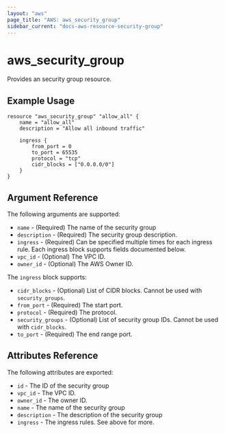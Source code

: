 ```yaml
---
layout: "aws"
page_title: "AWS: aws_security_group"
sidebar_current: "docs-aws-resource-security-group"
---
```


# aws\_security\_group

Provides an security group resource.

## Example Usage

```
resource "aws_security_group" "allow_all" {
    name = "allow_all"
	description = "Allow all inbound traffic"

    ingress {
        from_port = 0
        to_port = 65535
        protocol = "tcp"
        cidr_blocks = ["0.0.0.0/0"]
    }
}
```

## Argument Reference

The following arguments are supported:

* `name` - (Required) The name of the security group
* `description` - (Required) The security group description.
* `ingress` - (Required) Can be specified multiple times for each
   ingress rule. Each ingress block supports fields documented below.
* `vpc_id` - (Optional) The VPC ID.
* `owner_id` - (Optional) The AWS Owner ID.

The `ingress` block supports:

* `cidr_blocks` - (Optional) List of CIDR blocks. Cannot be used with `security_groups`.
* `from_port` - (Required) The start port.
* `protocol` - (Required) The protocol.
* `security_groups` - (Optional) List of security group IDs. Cannot be used with `cidr_blocks`.
* `to_port` - (Required) The end range port.

## Attributes Reference

The following attributes are exported:

* `id` - The ID of the security group
* `vpc_id` - The VPC ID.
* `owner_id` - The owner ID.
* `name` - The name of the security group
* `description` - The description of the security group
* `ingress` - The ingress rules. See above for more.

